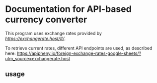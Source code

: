 # Documentation for API-based currency converter
This program uses exchange rates provided by *https://exchangerate.host/#/*.

To retrieve current rates, different API endpoints are used, as described here: https://apipheny.io/foreign-exchange-rates-google-sheets/?utm_source=exchangerate.host
## usage